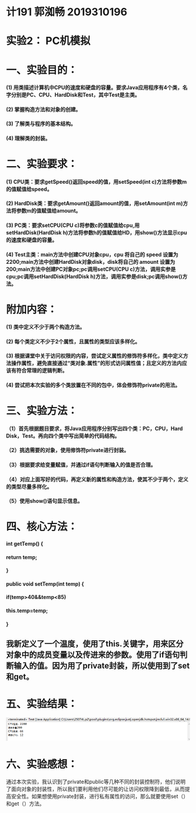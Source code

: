 # 计191 郭洳畅 2019310196

# 实验2： PC机模拟


# 一、实验目的：

#### (1) 用类描述计算机中CPU的速度和硬盘的容量。要求Java应用程序有4个类，名字分别是PC、CPU、HardDisk和Test，其中Test是主类。

#### (2) 掌握构造方法和对象的创建。

#### (3) 了解类与程序的基本结构。

#### (4) 理解类的封装。


# 二、实验要求：

#### (1) CPU类：要求getSpeed()返回speed的值，用setSpeed(int c)方法将参数m的值赋值给speed。

#### (2) HardDisk类：要求getAmount()返回amount的值，用setAmount(int m)方法将参数m的值赋值给amount。

#### (3) PC类：要求setCPU(CPU c)将参数c的值赋值给cpu,用setHardDisk(HardDisk h)方法将参数h的值赋值给HD，用show()方法显示cpu的速度和硬盘的容量。

#### (4) Test主类：main方法中创建CPU对象cpu，cpu 将自己的 speed 设置为2200;main方法中创建HardDisk对象disk，disk将自己的 amount 设置为200;main方法中创建PC对象pc;pc调用setCPU(CPU c)方法，调用实参是cpu;pc调用setHardDisk(HardDisk h)方法，调用实参是disk;pc调用show()方法。


# 附加内容：

#### (1) 类中定义不少于两个构造方法。

#### (2) 每个类定义不少于2个属性，且属性的类型应该多样化。

#### (3) 根据课堂中关于访问权限的内容，尝试定义属性的修饰符多样化，类中定义方法操作属性，避免直接通过“类对象.属性”的形式访问属性值；且定义的方法内应该有符合常理的逻辑判断。

#### (4) 尝试把本次实验的多个类放置在不同的包中，体会修饰符private的用法。


# 三、实验方法：

#### （1）首先根据题目要求，将Java应用程序分别写出四个类：PC，CPU，Hard Disk，Test。再向四个类中写出简单的代码结构。

#### （2）挑选需要的对象，使用修饰符private进行封装。

#### （3）根据要求给变量赋值，并通过if语句判断输入的值是否合理。

#### （4）对应上面写好的代码，再定义新的属性和构造方法，使其不少于两个，定义的类型尽量多样化。

#### （5）使用show()语句显示信息。


# 四、核心方法：

####    int getTemp() {
       
####        return temp;
      
####    }
    
####    public void setTemp(int temp) {
    
####    	if(temp>40&&temp<85)
      
####    		this.temp=temp;
        
####    }
    
## 我新定义了一个温度，使用了this.关键字，用来区分对象中的成员变量以及传进来的参数。使用了if语句判断输入的值。因为用了private封装，所以使用到了set和get。


# 五、实验结果：

![307735ff2858e64a35e543fe97d3672.png](https://github.com/GuoRuChang-226/experiment2-2019310196/blob/main/307735ff2858e64a35e543fe97d3672.png)

  



# 六、实验感想：

通过本次实验，我认识到了private和public等几种不同的封装控制符，他们说明了面向对象的封装性，所以我们要利用他们尽可能的让访问权限降到最低，从而提高安全性。如果想使用private封装，进行私有属性的访问，那么就要使用set（）和get（）方法。


